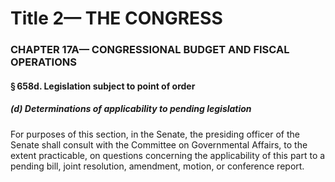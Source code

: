 
# Title 2— THE CONGRESS
### CHAPTER 17A— CONGRESSIONAL BUDGET AND FISCAL OPERATIONS
#### § 658d. Legislation subject to point of order
##### (d) Determinations of applicability to pending legislation

For purposes of this section, in the Senate, the presiding officer of the Senate shall consult with the Committee on Governmental Affairs, to the extent practicable, on questions concerning the applicability of this part to a pending bill, joint resolution, amendment, motion, or conference report.
